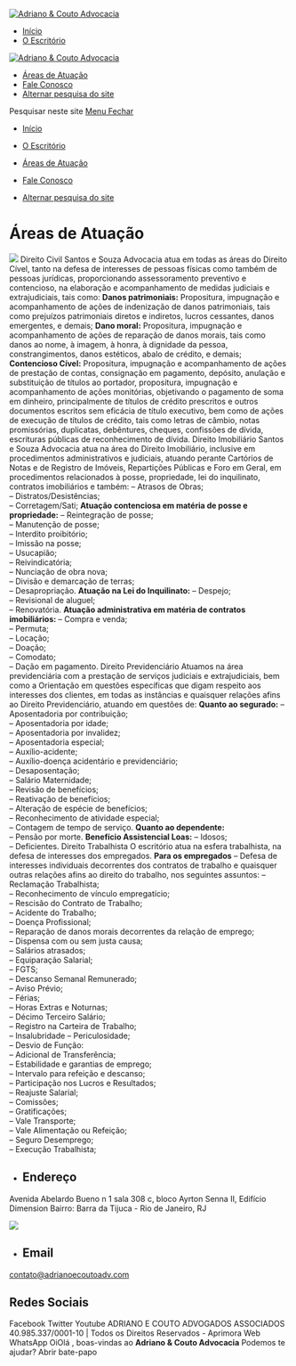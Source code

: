[![Adriano & Couto Advocacia](https://adrianoecoutoadv.com.br/wp-content/uploads/2022/10/logo.png)](https://adrianoecoutoadv.com.br/)
  * [Início](https://adrianoecoutoadv.com.br/)
  * [O Escritório](https://adrianoecoutoadv.com.br/o-escritorio/)


[![Adriano & Couto Advocacia](https://adrianoecoutoadv.com.br/wp-content/uploads/2022/10/logo.png)](https://adrianoecoutoadv.com.br/)
  * [Áreas de Atuação](https://adrianoecoutoadv.com.br/#areas-de-atuacao)
  * [Fale Conosco](https://adrianoecoutoadv.com.br/fale-conosco/)
  * [Alternar pesquisa do site](https://adrianoecoutoadv.com.br/)


Pesquisar neste site
[ Menu Fechar ](https://adrianoecoutoadv.com.br/#mobile-menu-toggle)
  * [Início](https://adrianoecoutoadv.com.br/)
  * [O Escritório](https://adrianoecoutoadv.com.br/o-escritorio/)


  * [Áreas de Atuação](https://adrianoecoutoadv.com.br/#areas-de-atuacao)
  * [Fale Conosco](https://adrianoecoutoadv.com.br/fale-conosco/)
  * [Alternar pesquisa do site](https://adrianoecoutoadv.com.br/)


# Áreas de Atuação
![](https://ac14180-04731.agiuscloud.net/wp-content/uploads/2017/12/setor-institucional.jpg)
Direito Civil
Santos e Souza Advocacia atua em todas as áreas do Direito Cível, tanto na defesa de interesses de pessoas físicas como também de pessoas jurídicas, proporcionando assessoramento preventivo e contencioso, na elaboração e acompanhamento de medidas judiciais e extrajudiciais, tais como:
**Danos patrimoniais:** Propositura, impugnação e acompanhamento de ações de indenização de danos patrimoniais, tais como prejuízos patrimoniais diretos e indiretos, lucros cessantes, danos emergentes, e demais;
**Dano moral:** Propositura, impugnação e acompanhamento de ações de reparação de danos morais, tais como danos ao nome, à imagem, à honra, à dignidade da pessoa, constrangimentos, danos estéticos, abalo de crédito, e demais;
**Contencioso Cível:** Propositura, impugnação e acompanhamento de ações de prestação de contas, consignação em pagamento, depósito, anulação e substituição de títulos ao portador, propositura, impugnação e acompanhamento de ações monitórias, objetivando o pagamento de soma em dinheiro, principalmente de títulos de crédito prescritos e outros documentos escritos sem eficácia de título executivo, bem como de ações de execução de títulos de crédito, tais como letras de câmbio, notas promissórias, duplicatas, debêntures, cheques, confissões de dívida, escrituras públicas de reconhecimento de dívida.
Direito Imobiliário
Santos e Souza Advocacia atua na área do Direito Imobiliário, inclusive em procedimentos administrativos e judiciais, atuando perante Cartórios de Notas e de Registro de Imóveis, Repartições Públicas e Foro em Geral, em procedimentos relacionados à posse, propriedade, lei do inquilinato, contratos imobiliários e também:
– Atrasos de Obras;  
– Distratos/Desistências;  
– Corretagem/Sati;
**Atuação contenciosa em matéria de posse e propriedade:**
– Reintegração de posse;  
– Manutenção de posse;  
– Interdito proibitório;  
– Imissão na posse;  
– Usucapião;  
– Reivindicatória;  
– Nunciação de obra nova;  
– Divisão e demarcação de terras;  
– Desapropriação.
**Atuação na Lei do Inquilinato:**
– Despejo;  
– Revisional de aluguel;  
– Renovatória.
**Atuação administrativa em matéria de contratos imobiliários:**
– Compra e venda;  
– Permuta;  
– Locação;  
– Doação;  
– Comodato;  
– Dação em pagamento.
Direito Previdenciário
Atuamos na área previdenciária com a prestação de serviços judiciais e extrajudiciais, bem como a Orientação em questões específicas que digam respeito aos interesses dos clientes, em todas as instâncias e quaisquer relações afins ao Direito Previdenciário, atuando em questões de:
**Quanto ao segurado:**
– Aposentadoria por contribuição;  
– Aposentadoria por idade;  
– Aposentadoria por invalidez;  
– Aposentadoria especial;  
– Auxílio-acidente;  
– Auxílio-doença acidentário e previdenciário;  
– Desaposentação;  
– Salário Maternidade;  
– Revisão de benefícios;  
– Reativação de benefícios;  
– Alteração de espécie de benefícios;  
– Reconhecimento de atividade especial;  
– Contagem de tempo de serviço.
**Quanto ao dependente:**  
– Pensão por morte.
**Benefício Assistencial Loas:**
– Idosos;  
– Deficientes.
Direito Trabalhista
O escritório atua na esfera trabalhista, na defesa de interesses dos empregados.
**Para os empregados** – Defesa de interesses individuais decorrentes dos contratos de trabalho e quaisquer outras relações afins ao direito do trabalho, nos seguintes assuntos:
– Reclamação Trabalhista;  
– Reconhecimento de vínculo empregatício;  
– Rescisão do Contrato de Trabalho;  
– Acidente do Trabalho;  
– Doença Profissional;  
– Reparação de danos morais decorrentes da relação de emprego;  
– Dispensa com ou sem justa causa;  
– Salários atrasados;  
– Equiparação Salarial;  
– FGTS;  
– Descanso Semanal Remunerado;  
– Aviso Prévio;  
– Férias;  
– Horas Extras e Noturnas;  
– Décimo Terceiro Salário;  
– Registro na Carteira de Trabalho;  
– Insalubridade – Periculosidade;  
– Desvio de Função:  
– Adicional de Transferência;  
– Estabilidade e garantias de emprego;  
– Intervalo para refeição e descanso;  
– Participação nos Lucros e Resultados;  
– Reajuste Salarial;  
– Comissões;  
– Gratificações;  
– Vale Transporte;  
– Vale Alimentação ou Refeição;  
– Seguro Desemprego;  
– Execução Trabalhista;
  * ## Endereço
Avenida Abelardo Bueno n 1 sala 308 c, bloco Ayrton Senna II, Edifício Dimension Bairro: Barra da Tijuca - Rio de Janeiro, RJ


![](https://adrianoecoutoadv.com.br/wp-content/uploads/2022/10/logo-1.png)
  * ## Email
contato@adrianoecoutoadv.com


## Redes Sociais
Facebook Twitter Youtube
ADRIANO E COUTO ADVOGADOS ASSOCIADOS 40.985.337/0001-10 | Todos os Direitos Reservados - Aprimora Web 
[](https://adrianoecoutoadv.com.br/areas-de-atuacao/)
WhatsApp
OiOlá , boas-vindas ao **Adriano & Couto Advocacia**
Podemos te ajudar?
Abrir bate-papo

